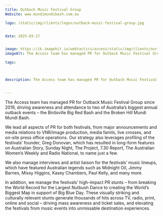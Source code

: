 ```yaml
---
title: Outback Music Festival Group 
Website: www.mundimundibash.com.au

logo: /static/img/clients/logos/outback-music-festival-group.jpg


date: 2025-03-17


image: https://ik.imagekit.io/webtactics/access/static/img/clients/our-work/Outback-Music-Festival-Group-1500x1000_AzTDGtga6.jpg
imageAlt: The Access team has managed PR for Outback Music Festival Group since 2019, driving awareness and attendance to two of Australia’s biggest annual outback events – the Birdsville Big Red Bash and the Broken Hill Mundi Mundi Bash. 

tags:



description: The Access team has managed PR for Outback Music Festival Group since 2019, driving awareness and attendance to two of Australia’s biggest annual outback events – the Birdsville Big Red Bash and the Broken Hill Mundi Mundi Bash.


---
```


The Access team has managed PR for Outback Music Festival Group since 2019, driving awareness and attendance to two of Australia’s biggest annual outback events – the Birdsville Big Red Bash and the Broken Hill Mundi Mundi Bash. 

We lead all aspects of PR for both festivals, from major announcements and media relations to VNR/image production, media famils, live crosses, and on-site press office operations. Our strategy also leverages profiling of the festivals’ founder, Greg Donovan, which has resulted in long-form features on Australian Story, Sunday Night, The Project, 7.30 Report, The Australian Women’s Weekly and Radio National, to name just a few. 

We also manage interviews and artist liaison for the festivals’ music lineups, which have featured Australian legends such as Midnight Oil, Jimmy Barnes, Missy Higgins, Kasey Chambers, Paul Kelly, and many more.

In addition, we manage the festivals’ high-impact PR stunts – from breaking the World Record for the Largest Nutbush Dance to creating the World’s Biggest Map in support of Big Blue Day. These visually striking and culturally relevant stunts generate thousands of hits across TV, radio, print, online and social – driving mass awareness and ticket sales, and elevating the festivals from music events into unmissable destination experiences.

